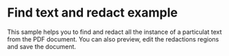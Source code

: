 # Find text and redact example
This sample helps you to find and redact all the instance of a particulat text from the PDF document. You can also preview, edit the redactions regions and save the document.
